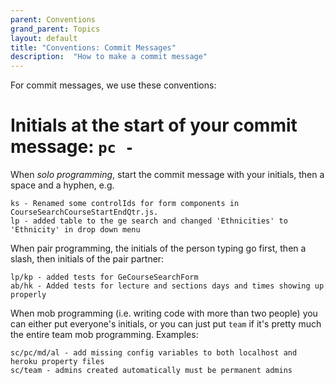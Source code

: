 ```yaml
---
parent: Conventions
grand_parent: Topics
layout: default
title: "Conventions: Commit Messages"
description:  "How to make a commit message"
---
```


For commit messages, we use these conventions:

# Initials at the start of your commit message: `pc - `

When *solo programming*, start the commit message with your initials, then a space and a hyphen, e.g.

```
ks - Renamed some controlIds for form components in CourseSearchCourseStartEndQtr.js.
lp - added table to the ge search and changed 'Ethnicities' to 'Ethnicity' in drop down menu
```

When pair programming, the initials of the person typing go first, then a slash, then initials of the pair partner:

```
lp/kp - added tests for GeCourseSearchForm
ab/hk - Added tests for lecture and sections days and times showing up properly
```

When mob programming (i.e. writing code with more than two people) you can either put everyone's initials, or you can just put `team`
if it's pretty much the entire team mob programming.  Examples:

```
sc/pc/md/al - add missing config variables to both localhost and heroku property files
sc/team - admins created automatically must be permanent admins
```
